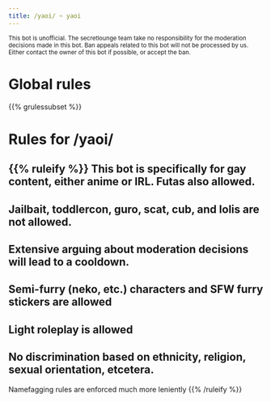 ```yaml
---
title: /yaoi/ ~ yaoi
---
```


<sub>This bot is unofficial. The secretlounge team take no responsibility for the moderation decisions made in this bot. Ban appeals related to this bot will not be processed by us. Either contact the owner of this bot if possible, or accept the ban.</sub>

# Global rules

{{% grulessubset %}}


# Rules for /yaoi/

{{% ruleify %}}
This bot is specifically for gay content, either anime or IRL. Futas also allowed.
-
Jailbait, toddlercon, guro, scat, cub, and lolis are not allowed.
-
Extensive arguing about moderation decisions will lead to a cooldown.
-
Semi-furry (neko, etc.) characters and SFW furry stickers are allowed
-
Light roleplay is allowed
-
No discrimination based on ethnicity, religion, sexual orientation, etcetera.
-
Namefagging rules are enforced much more leniently
{{% /ruleify %}}
